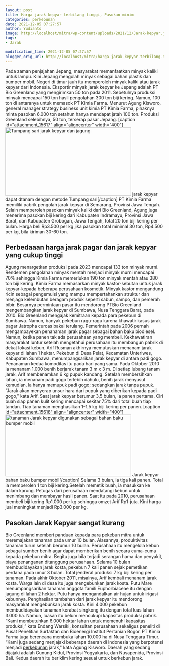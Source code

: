 ```yaml
---
layout: post
title: Harga jarak kepyar terbilang tinggi, Pasokan minim
categories: perkebunan
date: 2021-12-05 07:27:57
author: Yudianto
image: http://localhost/mitra/wp-content/uploads/2021/12/Jarak-kepyar.jpg
tags:
- Jarak

modification_time: 2021-12-05 07:27:57
blogger_orig_url: http://localhost/mitra/harga-jarak-kepyar-terbilang-tinggi.html
---
```


Pada zaman penjajahan Jepang, masyarakat memanfaatkan minyak kaliki untuk lampu. Kini Jepang mengolah minyak sebagai bahan plastik dan bumper mobil.
Negeri di timur jauh itu memperoleh minyak kaliki atau jarak kepyar dari Indonesia. Eksportir minyak jarak kepyar ke Jepang adalah PT Bio Greenland yang mengirimkan 50 ton pada 2011.
Sebetulnya produksi minyak mencapai 150 ton hasil pengolahan 300 ton biji kering. Namun, 100 ton di antaranya untuk memasok PT Kimia Farma. Menurut Agung Kisworo, general manager strategy business unit kimia PT Kimia Farma, pihaknya minta pasokan 6.000 ton setahun hanya mendapat jatah 100 ton. Produksi Greenland selebihnya, 50 ton, terserap pasar Jepang.
[caption id="attachment_15617" align="aligncenter" width="400"]<a href="http://127.0.0.1/mitra/wp-content/uploads/2021/12/pohon-Jarak-kepyar.jpg"><img class="wp-image-15617 size-medium" src="http://127.0.0.1/mitra/wp-content/uploads/2021/12/pohon-Jarak-kepyar-400x217.jpg" alt="Tumpang sari jarak kepyar dan jagung" width="400" height="217" /></a> jarak kepyar dapat dtanam dengan metode Tumpang sari[/caption]
PT Kimia Farma memiliki pabrik pengolah jarak kepyar di Semarang, Provinsi Jawa Tengah. Selain memperoleh pasokan minyak kaliki dari Bio Greenland, Agung juga menerima pasokan biji kering dari Kabupaten Indramayu, Provinsi Jawa Barat, dan Kabupaten Grobogan, Jawa Tengah, total 20 ton biji kering per bulan. Harga beli Rp3.500 per kg jika pasokan total minimal 30 ton, Rp4.500 per kg, bila kiriman 30-60 ton.
<h2 id="Tanah">Perbedaaan harga jarak pagar dan jarak kepyar yang cukup tinggi</h2>
Agung menargetkan produksi pada 2023 mencapai 133 ton minyak murni. Rendemen pengolahan minyak mentah menjadi minyak murni mencapai 70% sehingga Kimia Farma memerlukan 190 ton minyak mentah atau 380 ton biji kering.
Kimia Farma memasarkan minyak kastor-sebutan untuk jarak kepyar-kepada beberapa perusahaan kosmetik. Minyak kastor mengandung ricin sebagai pengemulsi yang mampu mempertahankan struktur dan menjaga kelembutan beragam produk seperti sabun, sampo, dan pemerah bibir.
Besarnya permintaan pasar itu mendorong PTBio Greenland mengembangkan jarak kepyar di Sumbawa, Nusa Tenggara Barat, pada 2010. Bio Greenland mengajak kemitraan kepada para pekebun di Sumbawa. Namun, banyak pekebun ragu-ragu karena khawatir kasus jarak pagar Jatropha curcas bakal terulang.
Pemerintah pada 2006 pernah mengampayekan penanaman jarak pagar sebagai bahan baku biodiesel. Namun, ketika panen tak ada perusahaan yang membeli. Kekhawatiran masyarakat luntur setelah mengetahui perusahaan itu membangun pabrik di dekat lokasi kebun.
Arif Rusman akhirnya memutuskan menanam jarak kepyar di lahan 1 hektar. Pekebun di Desa Pelat, Kecamatan Unteriwes, Kabupaten Sumbawa, menumpangsarikan jarak kepyar di antara padi gogo. Penanaman kedua komoditas itu pada hari yang sama. Pada Oktober 2010 ia menanam 1.000 benih berjarak tanam 3 m x 3 m. Di setiap lubang tanam jarak, Arif membenamkan 6 kg pupuk kandang.
Setelah membersihkan lahan, ia menanam padi gogo terlebih dahulu, benih jarak menyusul kemudian, la hanya memupuk padi gogo; sedangkan jarak tanpa pupuk. “Jarak akan menyerap unsur hara dari pupuk yang diberikan kepada padi gogo," kata Arif.
Saat jarak kepyar berumur 3,5 bulan, ia panen pertama. Ciri buah siap panen kulit kering mencapai sekitar 75% dari total buah tiap tandan. Tiap tanaman menghasilkan 1-1,5 kg biji kering per panen.
[caption id="attachment_15618" align="aligncenter" width="400"]<a href="http://127.0.0.1/mitra/wp-content/uploads/2021/12/pohon-Jarak.jpg"><img class="wp-image-15618 size-medium" src="http://127.0.0.1/mitra/wp-content/uploads/2021/12/pohon-Jarak-400x196.jpg" alt="tanaman Jarak kepyar digunakan sebagai bahan baku bumper mobil" width="400" height="196" /></a> Jarak kepyar bahan baku bumper mobil[/caption]
Selama 3 bulan, ia tiga kali panen. Total ia memperoleh 1 ton biji kering.Setelah memetik buah, ia masukkan ke dalam karung. Petugas dari perusahaan mendatangi kebun untuk menimbang dan membayar hasil panen. Saat itu pada 2010, perusahaan membeli biji kering Rp1.000 per kg sehingga omzet Arif Rp1-juta. Kini harga jual meningkat menjadi Rp3.000 per kg.
<h2 id="Tanah">Pasokan Jarak Kepyar sangat kurang</h2>
Bio Greenland memberi panduan kepada para pekebun mitra untuk meremajakan tanaman pada umur 10 bulan. Alasannya, produktivitas tanaman turun setelah berumur 10 bulan. Perusahaan itu mengelola kebun sebagai sumber benih agar dapat memberikan benih secara cuma-cuma kepada pekebun mitra. Begitu juga bila terjadi serangan hama dan penyakit, biaya penanganan ditanggung perusahaan.
Selama 10 bulan membudidayakan jarak kosta, pekebun 7 kali panen sejak pemetikan perdana pada umur 3 bulan. Total jenderal produksi 7 kg biji kering per tanaman. Pada akhir Oktober 2011, misalnya, Arif kembali menanam jarak kosta.
Warga lain di desa itu juga mengebunkan jarak kosta. Putu Mare menumpangsarikan tanaman anggota famili Euphorbiaceae itu dengan jagung di lahan 2 hektar. Putu hanya mengandalkan air hujan untuk irigasi kebunnya.
Penghasilan tambahan dari jarak kepyar itu mendorong masyarakat mengebunkan jarak kosta. Kini 4.000 pekebun membudidayakan tanaman kerabat singkong itu dengan total luas lahan 3.000 ha.
Namun, luasan itu belum mencukupi kapasitas produksi pabrik. “Kami membutuhkan 6.000 hektar lahan untuk memenuhi kapasitas produksi,” kata Endang Warsiki, konsultan perusahaan sekaligus peneliti di Pusat Penelitian Surfaktan dan Bioenergi Institut Pertanian Bogor.
PT Kimia Farma juga berencana membuka lahan 10.000 ha di Nusa Tenggara Timur. “Kami juga sedang menjajaki beberapa daerah di Indonesia yang berpotensi menjadi <a class="wpil_keyword_link " title="perkebunan" href="http://127.0.0.1/mitra/perkebunan" data-wpil-keyword-link="linked">perkebunan</a> jarak," kata Agung Kisworo.
Daerah yang sedang dijajaki adalah Gunung Kidul, Provinsi Yogyakarta, dan Nusapenida, Provinsi Bali. Kedua daerah itu beriklim kering sesuai untuk berkebun jarak.
